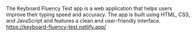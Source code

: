The Keyboard Fluency Test app is a web application that helps users improve their typing speed and accuracy. The app is built using HTML, CSS, and JavaScript and features a clean and user-friendly interface.
https://keyboard-fluency-test.netlify.app/
